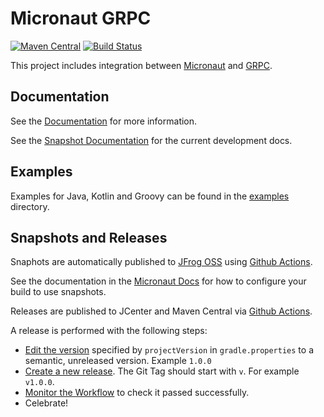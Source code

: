 # Micronaut GRPC

[![Maven Central](https://img.shields.io/maven-central/v/io.micronaut.grpc/micronaut-grpc-runtime.svg?label=Maven%20Central)](https://search.maven.org/search?q=g:%22io.micronaut.grpc%22%20AND%20a:%22micronaut-grpc-runtime%22)
[![Build Status](https://github.com/micronaut-projects/micronaut-grpc/workflows/Java%20CI/badge.svg)](https://github.com/micronaut-projects/micronaut-grpc/actions)

This project includes integration between [Micronaut](http://micronaut.io) and [GRPC](https://grpc.io).

## Documentation

See the [Documentation](https://micronaut-projects.github.io/micronaut-grpc/latest/guide) for more information.

See the [Snapshot Documentation](https://micronaut-projects.github.io/micronaut-grpc/snapshot/guide) for the current development docs.

## Examples

Examples for Java, Kotlin and Groovy can be found in the [examples](https://github.com/micronaut-projects/micronaut-grpc/tree/master/examples) directory.

## Snapshots and Releases

Snaphots are automatically published to [JFrog OSS](https://oss.jfrog.org/artifactory/oss-snapshot-local/) using [Github Actions](https://github.com/micronaut-projects/micronaut-grpc/actions).

See the documentation in the [Micronaut Docs](https://docs.micronaut.io/latest/guide/index.html#usingsnapshots) for how to configure your build to use snapshots.

Releases are published to JCenter and Maven Central via [Github Actions](https://github.com/micronaut-projects/micronaut-grpc/actions).

A release is performed with the following steps:

* [Edit the version](https://github.com/micronaut-projects/micronaut-grpc/edit/master/gradle.properties) specified by `projectVersion` in `gradle.properties` to a semantic, unreleased version. Example `1.0.0`
* [Create a new release](https://github.com/micronaut-projects/micronaut-grpc/releases/new). The Git Tag should start with `v`. For example `v1.0.0`.
* [Monitor the Workflow](https://github.com/micronaut-projects/micronaut-grpc/actions?query=workflow%3ARelease) to check it passed successfully.
* Celebrate!
